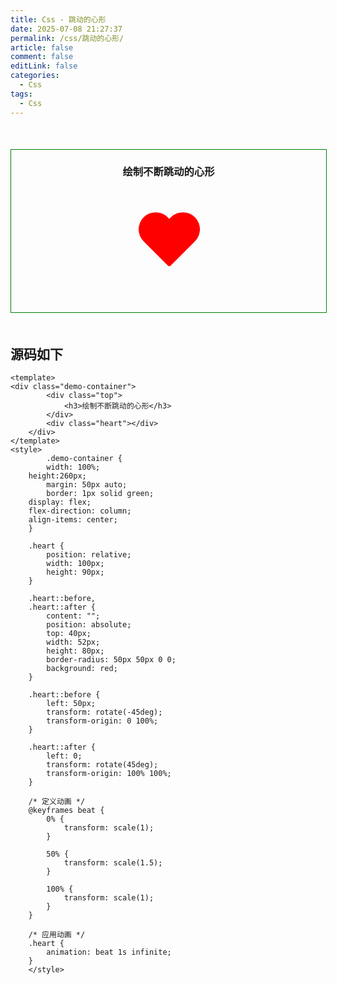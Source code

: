 ```yaml
---
title: Css - 跳动的心形
date: 2025-07-08 21:27:37
permalink: /css/跳动的心形/
article: false
comment: false
editLink: false
categories:
  - Css
tags: 
  - Css
---
```

<div class="demo-container">
		<div class="top">
			<h3>绘制不断跳动的心形</h3>
		</div>
		<div class="heart"></div>
	</div>

<style>
        .demo-container {
		width: 100%;
    height:260px;
		margin: 50px auto;
		border: 1px solid green;
    display: flex;
    flex-direction: column;
    align-items: center;
	}

	.heart {
		position: relative;
		width: 100px;
		height: 90px;
	}

	.heart::before,
	.heart::after {
		content: "";
		position: absolute;
		top: 40px;
		width: 52px;
		height: 80px;
		border-radius: 50px 50px 0 0;
		background: red;
	}

	.heart::before {
		left: 50px;
		transform: rotate(-45deg);
		transform-origin: 0 100%;
	}

	.heart::after {
		left: 0;
		transform: rotate(45deg);
		transform-origin: 100% 100%;
	}

	/* 定义动画 */
	@keyframes beat {
		0% {
			transform: scale(1);
		}

		50% {
			transform: scale(1.5);
		}

		100% {
			transform: scale(1);
		}
	}

	/* 应用动画 */
	.heart {
		animation: beat 1s infinite;
	}
    </style>

## 源码如下
```vue
<template>
<div class="demo-container">
		<div class="top">
			<h3>绘制不断跳动的心形</h3>
		</div>
		<div class="heart"></div>
	</div>
</template>
<style>
        .demo-container {
		width: 100%;
    height:260px;
		margin: 50px auto;
		border: 1px solid green;
    display: flex;
    flex-direction: column;
    align-items: center;
	}

	.heart {
		position: relative;
		width: 100px;
		height: 90px;
	}

	.heart::before,
	.heart::after {
		content: "";
		position: absolute;
		top: 40px;
		width: 52px;
		height: 80px;
		border-radius: 50px 50px 0 0;
		background: red;
	}

	.heart::before {
		left: 50px;
		transform: rotate(-45deg);
		transform-origin: 0 100%;
	}

	.heart::after {
		left: 0;
		transform: rotate(45deg);
		transform-origin: 100% 100%;
	}

	/* 定义动画 */
	@keyframes beat {
		0% {
			transform: scale(1);
		}

		50% {
			transform: scale(1.5);
		}

		100% {
			transform: scale(1);
		}
	}

	/* 应用动画 */
	.heart {
		animation: beat 1s infinite;
	}
    </style>
```